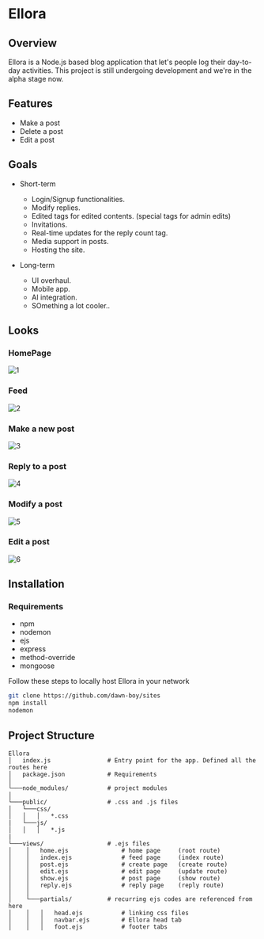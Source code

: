 # Ellora

## Overview
Ellora is a Node.js based blog application that let's people log their day-to-day activities. This project is still undergoing development and we're in the alpha stage now.

## Features
- Make a post
- Delete a post
- Edit a post

## Goals
- Short-term
    - Login/Signup functionalities.
    - Modify replies.
    - Edited tags for edited contents. (special tags for admin edits)
    - Invitations.
    - Real-time updates for the reply count tag.
    - Media support in posts.
    - Hosting the site.

- Long-term
    - UI overhaul.
    - Mobile app.
    - AI integration.
    - SOmething a lot cooler..

## Looks
### HomePage
![1](https://github.com/user-attachments/assets/106bb8fe-5c8b-4278-82cb-eb938a5775ec)
### Feed
![2](https://github.com/user-attachments/assets/7012a265-a4f3-4504-908a-0baac2ce9dad)
### Make a new post
![3](https://github.com/user-attachments/assets/892e1da3-c92f-41ab-b0b0-171308bfd20c)
### Reply to a post
![4](https://github.com/user-attachments/assets/dba27703-0db0-43ce-858c-6964730b12aa)
### Modify a post
![5](https://github.com/user-attachments/assets/c66a42a5-6577-4daa-928f-2e33b0fb071f)    
### Edit a post
![6](https://github.com/user-attachments/assets/0c302317-bcc7-451e-ba9f-bf96372abb25)

## Installation

### Requirements
- npm
- nodemon
- ejs
- express
- method-override
- mongoose

Follow these steps to locally host Ellora in your network
```bash
git clone https://github.com/dawn-boy/sites
npm install
nodemon
```
## Project Structure

```
Ellora
│   index.js                # Entry point for the app. Defined all the routes here
│   package.json            # Requirements
│
└───node_modules/           # project modules
│
└───public/                 # .css and .js files
│   └───css/
│   │   │   *.css
|   └───js/
│   │   │   *.js
|
└───views/                  # .ejs files
│    │   home.ejs               # home page     (root route)
│    │   index.ejs              # feed page     (index route)
│    │   post.ejs               # create page   (create route)
│    │   edit.ejs               # edit page     (update route)
│    │   show.ejs               # post page     (show route)
│    │   reply.ejs              # reply page    (reply route)
│    │
│    └───partials/          # recurring ejs codes are referenced from here
│    │   │   head.ejs           # linking css files
│    │   │   navbar.ejs         # Ellora head tab
│    │   │   foot.ejs           # footer tabs
```
